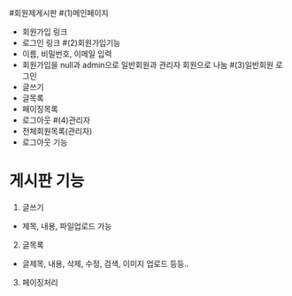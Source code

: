 #회원제게시판
#(1)메인페이지
- 회원가입 링크
- 로그인 링크
#(2)회원가입기능
- 이름, 비밀번호, 이메일 입력 
- 회원가입을 null과 admin으로 일반회원과 관리자 회원으로 나눔
#(3)일반회원 로그인
- 글쓰기 
- 글목록 
- 페이징목록 
- 로그아웃
#(4)관리자
- 전체회원목록(관리자)
- 로그아웃 기능
# 게시판 기능
1. 글쓰기
- 제목, 내용, 파일업로드 가능
2. 글목록
- 글제목, 내용, 삭제, 수정, 검색, 이미지 업로드 등등..
3. 페이징처리
